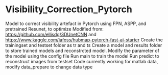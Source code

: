 # Visibility_Correction_Pytorch
Model to correct visibility artefact in Pytorch using FPN, ASPP, and pretrained Resunet, to optimize
Modified from: https://github.com/ellisdg/3DUnetCNN and https://www.kaggle.com/iafoss/hubmap-pytorch-fast-ai-starter
Create the trainingset and testset folder as tr and ts
Create a model and results folder to store trained models and reconstrcted model.
Modify the parameter of the model using the config file
Run main to train the model
Run predict to reconstruct images from testset
Code currently working for matlab data, modify data_prepare to change data type
